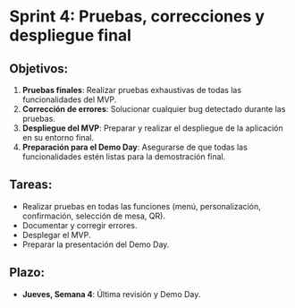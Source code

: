 # Sprint 4: Pruebas, correcciones y despliegue final

## Objetivos:
1. **Pruebas finales**: Realizar pruebas exhaustivas de todas las funcionalidades del MVP.
2. **Corrección de errores**: Solucionar cualquier bug detectado durante las pruebas.
3. **Despliegue del MVP**: Preparar y realizar el despliegue de la aplicación en su entorno final.
4. **Preparación para el Demo Day**: Asegurarse de que todas las funcionalidades estén listas para la demostración final.

## Tareas:
- Realizar pruebas en todas las funciones (menú, personalización, confirmación, selección de mesa, QR).
- Documentar y corregir errores.
- Desplegar el MVP.
- Preparar la presentación del Demo Day.

## Plazo:
- **Jueves, Semana 4**: Última revisión y Demo Day.
